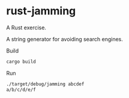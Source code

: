 # rust-jamming

A Rust exercise.

A string generator for avoiding search engines.

Build

```bash
cargo build
```

Run

```bash
./target/debug/jamming abcdef
a/b/c/d/e/f
```
